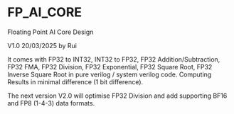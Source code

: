 # FP_AI_CORE
Floating Point AI Core Design

V1.0 20/03/2025 by Rui

It comes with FP32 to INT32, INT32 to FP32, FP32 Addition/Subtraction, FP32 FMA, FP32 Division, FP32 Exponential, FP32 Square Root, FP32 Inverse Square Root in pure verilog / system verilog code.
Computing Results in minimal difference (1 bit difference).

The next version V2.0 will optimise FP32 Division and add supporting BF16 and FP8 (1-4-3) data formats.
